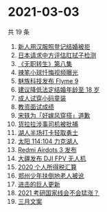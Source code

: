 # 2021-03-03

共 19 条

<!-- BEGIN ZHIHUSEARCH -->
<!-- 最后更新时间 Wed Mar 03 2021 16:18:36 GMT+0800 (China Standard Time) -->
1. [新人用汉服照登记结婚被拒](https://www.zhihu.com/search?q=汉服登记结婚)
1. [日本请求中方评估肛拭子检测](https://www.zhihu.com/search?q=肛拭子)
1. [《无职转生》第八集](https://www.zhihu.com/search?q=无职转生)
1. [辣笔小球忏悔视频曝光](https://www.zhihu.com/search?q=辣笔小球)
1. [魅族科技发布 Flyme 9](https://www.zhihu.com/search?q=flyme9)
1. [建议降低法定结婚年龄至 18 岁](https://www.zhihu.com/search?q=法定结婚年龄)
1. [成人试穿小码童装](https://www.zhihu.com/search?q=优衣库童装)
1. [教资面试成绩](https://www.zhihu.com/search?q=教资面试成绩)
1. [宋轶为「好嫁风穿搭」道歉](https://www.zhihu.com/search?q=宋轶道歉)
1. [货拉拉涉事司机被批捕](https://www.zhihu.com/search?q=货拉拉司机被捕)
1. [湖人半场打卡轻取勇士](https://www.zhihu.com/search?q=湖人)
1. [太阳 114:104 力克湖人](https://www.zhihu.com/search?q=湖人)
1. [Redmi Airdots 3 发布](https://www.zhihu.com/search?q=airdots3)
1. [大疆发布 DJI FPV 无人机](https://www.zhihu.com/search?q=fpv)
1. [2020 个人所得税汇算](https://www.zhihu.com/search?q=个人所得税)
1. [郑州少年扶倒地老人被讹](https://www.zhihu.com/search?q=扶倒地老人)
1. [进击的巨人更新](https://www.zhihu.com/search?q=进击的巨人)
1. [2021 考研国家线会不会猛涨？](https://www.zhihu.com/search?q=考研国家线)
1. [三月文案](https://www.zhihu.com/search?q=三月文案)
<!-- END ZHIHUSEARCH -->

